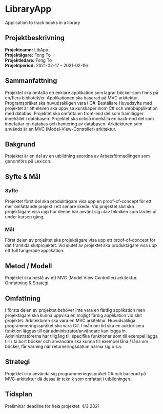 
# LibraryApp

 Application to track books in a library

## Projektbeskrivning

**Projektnamn:** LibApp\
**Projektägare:** Fong To\
**Projektledare:** Fong To\
**Projektperiod:** 2021-02-17 – 2021-02-19\

## Sammanfattning
Projektet ska omfatta en enklare applikation som lagrar böcker som finns på en/flera bibliotek/er. Applikationen ska baserad på MVC arkitektur. Programspråket ska huvudsakligen vara i C#.
Beställare
Huvudsyfte med projektet är att eleven ska uppvisa kunskaper inom C# och webbapplikation med databas. Projektet ska omfatta en front-end del som framlägger innehållet i databasen. Projektet ska också innehålla en back-end del som innefattar en databas och hantering av databasen. Arkitekturen som används är en MVC (Model-View-Controller) arkitektur. 

## Bakgrund
Projektet är en del av en utbildning anordna av Arbetsförmedlingen som genomförs på Lexicon.

## Syfte & Mål

### Syfte
Projektet först del ska produktägare visa upp en proof-of-concept för ett mer omfattande projekt i ett senare skede. Vid projektet slut ska projektägare visa upp hur denne har använt sig utav tekniken som lärdes ut under kursen gång. 

### Mål
Först delen av projektet ska projektägare visa upp ett proof-of-concept för det framtida slutprojektet. Vid slutet av projektet ska produktägare visa upp ett full fungerade applikation.

## Metod / Modell
Projektet ska bestå av ett MVC (Model View Controller) arkitektur. 
Omfattning & Strategi

## Omfattning
I första delen av projektet behöver inte vara en färdig applikation men projektägare ska kunna uppvisa en möjligt färdig applikation vid slut projektet. Arkitekturen ska vara en MVC arkitektur. Huvudsakliga programmeringsspråket ska vara C#. 
I mån om tid ska en auktorisera funktion läggas till där administratör/användare kan logga in. Administratörerna har tillgång till specifika funktioner som till exempel lägga till / ta bort böcker och användare ska kunna till exempel låna / låna om böcker, får varning när returneringsdatum närma sig o.s.v.

## Strategi
Projektet ska använda sig programmeringsspråket C# och baserad på MVC-arkitektur då dessa är teknik som omfattat i utbildningen.

## Tidsplan
Preliminär deadline för hela projektet: 4/3 2021


